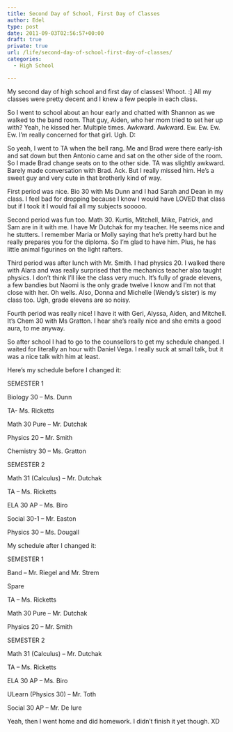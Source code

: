 ```yaml
---
title: Second Day of School, First Day of Classes
author: Edel
type: post
date: 2011-09-03T02:56:57+00:00
draft: true
private: true
url: /life/second-day-of-school-first-day-of-classes/
categories:
  - High School

---
```

My second day of high school and first day of classes! Whoot. :] All my classes were pretty decent and I knew a few people in each class.

So I went to school about an hour early and chatted with Shannon as we walked to the band room. That guy, Aiden, who her mom tried to set her up with? Yeah, he kissed her. Multiple times. Awkward. Awkward. Ew. Ew. Ew. Ew. I&#8217;m really concerned for that girl. Ugh. D:

So yeah, I went to TA when the bell rang. Me and Brad were there early-ish and sat down but then Antonio came and sat on the other side of the room. So I made Brad change seats on to the other side. TA was slightly awkward. Barely made conversation with Brad. Ack. But I really missed him. He&#8217;s a sweet guy and very cute in that brotherly kind of way.

First period was nice. Bio 30 with Ms Dunn and I had Sarah and Dean in my class. I feel bad for dropping because I know I would have LOVED that class but if I took it I would fail all my subjects sooooo.

Second period was fun too. Math 30. Kurtis, Mitchell, Mike, Patrick, and Sam are in it with me. I have Mr Dutchak for my teacher. He seems nice and he stutters. I remember Maria or Molly saying that he&#8217;s pretty hard but he really prepares you for the diploma. So I&#8217;m glad to have him. Plus, he has little animal figurines on the light rafters.

Third period was after lunch with Mr. Smith. I had physics 20. I walked there with Alara and was really surprised that the mechanics teacher also taught physics. I don&#8217;t think I&#8217;ll like the class very much. It&#8217;s fully of grade elevens, a few bandies but Naomi is the only grade twelve I know and I&#8217;m not that close with her. Oh wells. Also, Donna and Michelle (Wendy&#8217;s sister) is my class too. Ugh, grade elevens are so noisy.

Fourth period was really nice! I have it with Geri, Alyssa, Aiden, and Mitchell. It&#8217;s Chem 30 with Ms Gratton. I hear she&#8217;s really nice and she emits a good aura, to me anyway.

So after school I had to go to the counsellors to get my schedule changed. I waited for literally an hour with Daniel Vega. I really suck at small talk, but it was a nice talk with him at least.

Here&#8217;s my schedule before I changed it:

SEMESTER 1
  
Biology 30 &#8211; Ms. Dunn
  
TA- Ms. Ricketts
  
Math 30 Pure &#8211; Mr. Dutchak
  
Physics 20 &#8211; Mr. Smith
  
Chemistry 30 &#8211; Ms. Gratton

SEMESTER 2
  
Math 31 (Calculus) &#8211; Mr. Dutchak
  
TA &#8211; Ms. Ricketts
  
ELA 30 AP &#8211; Ms. Biro
  
Social 30-1 &#8211; Mr. Easton
  
Physics 30 &#8211; Ms. Dougall

My schedule after I changed it:

SEMESTER 1
  
Band &#8211; Mr. Riegel and Mr. Strem
  
Spare
  
TA &#8211; Ms. Ricketts
  
Math 30 Pure &#8211; Mr. Dutchak
  
Physics 20 &#8211; Mr. Smith

SEMESTER 2
  
Math 31 (Calculus) &#8211; Mr. Dutchak
  
TA &#8211; Ms. Ricketts
  
ELA 30 AP &#8211; Ms. Biro
  
ULearn (Physics 30) &#8211; Mr. Toth
  
Social 30 AP &#8211; Mr. De Iure

Yeah, then I went home and did homework. I didn&#8217;t finish it yet though. XD

<ol class="footnote">
</ol>